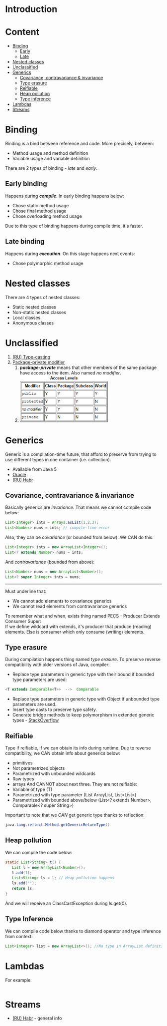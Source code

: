 # Introduction

# Content
- [Binding](#binding)
  - [Early](#early-binding)
  - [Late](#late-binding)
- [Nested classes](#Nested-classes)
- [Unclassified](#Unclassified)
- [Generics](#generics)
  - [Covariance, contravariance & invariance](#covariance-contravariance--invariance)
  - [Type erasure](#type-erasure)
  - [Reifiable](#reifiable)
  - [Heap pollution](#heap-pollution)
  - [Type inference](#type-inference)
- [Lambdas](#lambdas)
- [Streams](#streams)

# Binding
Binding is a bind between reference and code. More precisely, between:
- Method usage and method definition
- Variable usage and variable definition

There are 2 types of binding - *late* and *early*.
## Early binding
Happens during ***compile***.
In early binding happens below:
- Chose static method usage
- Chose final method usage
- Chose overloading method usage

Due to this type of binding happens during compile time, it's faster.
## Late binding
Happens during ***execution***.
On this stage happens next events:
- Chose polymorphic method usage
# Nested classes
There are 4 types of nested classes:
- Static nested classes
- Non-static nested classes
- Local classes
- Anonymous classes

# Unclassified
1. [(RU) Type-casting](https://javascopes.com/java-type-casting-b529c005/#:~:text=%D0%BC%D0%BE%D0%B6%D0%B5%D1%82%20%D1%80%D0%B0%D1%81%D1%88%D0%B8%D1%80%D0%B8%D1%82%D1%8C%20%D0%B5%D0%B3%D0%BE.-,%D0%A1%D1%81%D1%8B%D0%BB%D0%BA%D0%B0,-%D0%BF%D0%BE%D0%B4%D0%BE%D0%B1%D0%BD%D0%B0%20%D0%B4%D0%B8%D1%81%D1%82%D0%B0%D0%BD%D1%86%D0%B8%D0%BE%D0%BD%D0%BD%D0%BE%D0%BC%D1%83%20%D1%83%D0%BF%D1%80%D0%B0%D0%B2%D0%BB%D0%B5%D0%BD%D0%B8%D1%8E)
2. [Package-private modifier](https://docs.oracle.com/javase/tutorial/java/javaOO/accesscontrol.html#:~:text=protected%2C%20or%20package%2Dprivate%20(-,no%20explicit%20modifier,-).)
    1. ***package-private*** means that other members of the same package have access to the item. Also named *no modifier*.
    2. ![img.png](access-levels.png)

# Generics
Generic is a compilation-time future, that afford to preserve from trying 
to use different types in one container (i.e. collection).
- Available from Java 5
- [Oracle](https://docs.oracle.com/javase/tutorial/java/generics/types.html)
- [(RU) Habr](https://habr.com/ru/company/sberbank/blog/416413/)
## Covariance, contravariance & invariance
Basically generics are *invariance*. That means we cannot compile code below:
```java
List<Integer> ints = Arrays.asList(1,2,3);
List<Number> nums = ints; // compile-time error
```

Also, they can be *covariance* (or bounded from below). We CAN do this:
```java
List<Integer> ints = new ArrayList<Integer>();
List<? extends Number> nums = ints;
```

And *contravariance* (bounded from above):
```java
List<Number> nums = new ArrayList<Number>();
List<? super Integer> ints = nums;
```
---
Must underline that:
- We cannot add elements to covariance generics
- We cannot read elements from contravariance generics  

To remember what and when, exists thing named PECS - Producer Extends Consumer Super:  
If we define wildcard with extends, it's producer that produce (reading) elements. Else 
is consumer which only consume (writing) elements.
## Type erasure
During compilation happens thing named *type erasure*. To preserve 
reverse compatibility with older versions of Java, compiler:
- Replace type parameters in generic type with their bound if bounded type parameters are used:
```java
<T extends Comparable<T>>  -->  Comparable
```
- Replace type parameters in generic type with Object if unbounded type parameters are used.
- Insert type casts to preserve type safety.
- Generate bridge methods to keep polymorphism in extended generic types - [StackOverflow](https://ru.stackoverflow.com/questions/1003660/bridge-%D0%BC%D0%B5%D1%82%D0%BE%D0%B4%D1%8B-java)
## Reifiable
Type if reifiable, if we can obtain its info during runtime. Due to reverse
compatibility, we CAN obtain info about generics below:
- primitives
- Not parametrized objects
- Parametrized with unbounded wildcards
- Raw types
- arrays
And CANNOT about next three. They are not reifiable:
- Variable of type (T)
- Parametrized with type parameter (List<Number> ArrayList<String>, List<List<String>>)
- Parametrized with bounded above/below (List<? extends Number>, Comparable<? super String>)

Important to note that we *CAN* get generic type thanks to reflection:
```java
java.lang.reflect.Method.getGenericReturnType()
```
## Heap pollution
We can compile the code below:
```java
static List<String> t() {
   List l = new ArrayList<Number>();
   l.add(1);
   List<String> ls = l; // Heap pollution happens
   ls.add("");
   return ls;
}
```
And we will receive an ClassCastException during ls.get(0).
## Type Inference
We can compile code below thanks to diamond operator and type inference from context:
```java
List<Integer> list = new ArrayList<>(); //No type in ArrayList definition
```
# Lambdas
For example:
```java

```
# Streams
- [(RU) Habr](https://habr.com/ru/company/luxoft/blog/270383/) - general info
